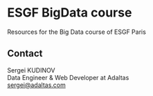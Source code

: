 # ESGF BigData course

Resources for the Big Data course of ESGF Paris

## Contact

Sergei KUDINOV   
Data Engineer & Web Developer at Adaltas   
sergei@adaltas.com
